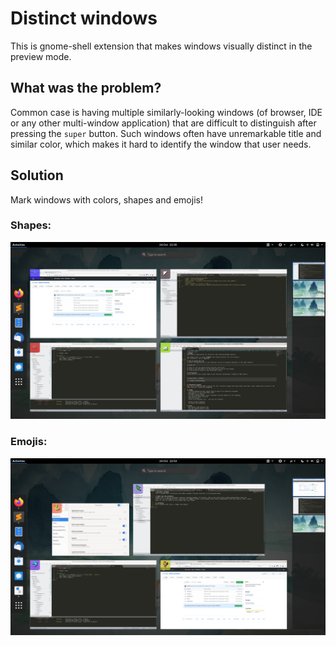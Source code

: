 # Distinct windows
This is gnome-shell extension that makes windows visually distinct in the preview mode. 

## What was the problem?
Common case is having multiple similarly-looking windows (of browser, IDE or any other multi-window application) that are difficult to distinguish after pressing the `super` button. Such windows often have unremarkable title and similar color, which makes it hard to identify the window that user needs.

## Solution
Mark windows with colors, shapes and emojis!

### Shapes:
![screenshot1](screen1.png)

### Emojis:
![screenshot2](screen2.png)
